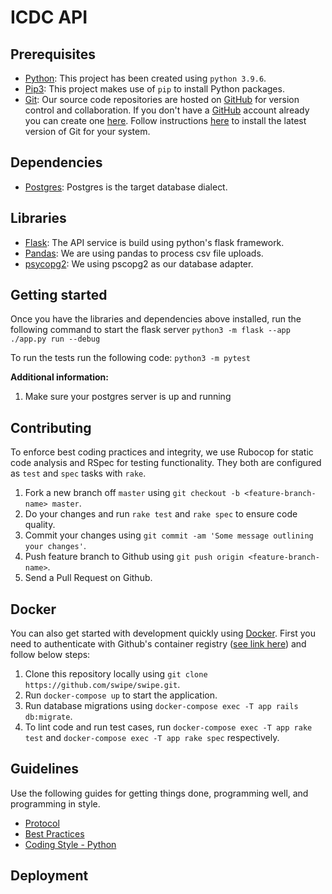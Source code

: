 
# ICDC API

## Prerequisites

- [Python](https://www.python.org/): This project has been created using `python 3.9.6`.
- [Pip3](https://pypi.org/project/pip/): This project makes use of `pip` to install Python packages.
- [Git](https://git-scm.com): Our source code repositories are hosted on [GitHub](https://github.com) for version control and collaboration.
  If you don't have a [GitHub](https://github.com) account already you can create one [here](https://github.com/join).
  Follow instructions [here](https://git-scm.com/downloads) to install the latest version of Git for your system.

## Dependencies

- [Postgres](https://www.postgresql.org/): Postgres is the target database dialect.

## Libraries

- [Flask](https://flask.palletsprojects.com/en/2.3.x/): The API service is build using python's flask framework.
- [Pandas](https://pandas.pydata.org/): We are using pandas to process csv file uploads.
- [psycopg2](https://pypi.org/project/psycopg2/): We using pscopg2 as our database adapter.

## Getting started

Once you have the libraries and dependencies above installed, run the following command to start the flask server
`python3 -m flask --app ./app.py run --debug`

To run the tests run the following code:
`python3 -m pytest`

**Additional information:**

1. Make sure your postgres server is up and running

## Contributing

To enforce best coding practices and integrity, we use Rubocop for static code analysis and RSpec for testing functionality.
They both are configured as `test` and `spec` tasks with `rake`.

1. Fork a new branch off `master` using `git checkout -b <feature-branch-name> master`.
2. Do your changes and run `rake test` and `rake spec` to ensure code quality.
3. Commit your changes using `git commit -am 'Some message outlining your changes'`.
4. Push feature branch to Github using `git push origin <feature-branch-name>`.
5. Send a Pull Request on Github.

## Docker

You can also get started with development quickly using [Docker](https://www.docker.com/).
First you need to authenticate with Github's container registry ([see link here](https://docs.github.com/en/packages/working-with-a-github-packages-registry/working-with-the-container-registry#authenticating-to-the-container-registry)) and follow below steps:

1. Clone this repository locally using `git clone https://github.com/swipe/swipe.git`.
2. Run `docker-compose up` to start the application.
3. Run database migrations using `docker-compose exec -T app rails db:migrate`.
4. To lint code and run test cases, run `docker-compose exec -T app rake test` and `docker-compose exec -T app rake spec` respectively.

## Guidelines

Use the following guides for getting things done, programming well, and programming in style.

- [Protocol](http://github.com/thoughtbot/guides/blob/master/protocol)
- [Best Practices](http://github.com/thoughtbot/guides/blob/master/best-practices)
- [Coding Style - Python](https://github.com/thoughtbot/guides/tree/main/python)

## Deployment

